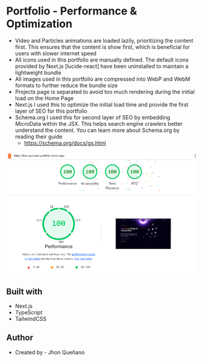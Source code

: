 # Portfolio - Performance & Optimization

- Video and Particles animations are loaded lazily, prioritizing the content first. This ensures that the content is show first, which is beneficial for users with slower internet speed
- All icons used in this portfolio are manually defined. The default icons provided by Next.js [lucide-react] have been uninstalled to maintain a lightweight bundle
- All images used in this portfolio are compressed into WebP and WebM formats to further reduce the bundle size
- Projects page is separated to avoid too much rendering during the initial load on the Home Page
- Next.js I used this to optimize the initial load time and provide the first layer of SEO for this portfolio
- Schema.org I used this for second layer of SEO by embedding MicroData within the JSX. This helps search engine crawlers better understand the content. You can learn more about Schema.org by reading their guide
  - https://schema.org/docs/gs.html

![](./performance.png)

## Built with

- Next.js
- TypeScript
- TailwindCSS

## Author

- Created by - Jhon Queñano
